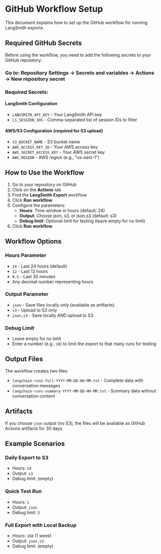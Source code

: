 # GitHub Workflow Setup

This document explains how to set up the GitHub workflow for running LangSmith exports.

## Required GitHub Secrets

Before using the workflow, you need to add the following secrets to your GitHub repository:

### Go to: Repository Settings → Secrets and variables → Actions → New repository secret

### Required Secrets:

#### LangSmith Configuration
- `LANGSMITH_API_KEY` - Your LangSmith API key
- `LS_SESSION_IDS` - Comma-separated list of session IDs to filter

#### AWS/S3 Configuration (required for S3 upload)
- `S3_BUCKET_NAME` - S3 bucket name
- `AWS_ACCESS_KEY_ID` - Your AWS access key
- `AWS_SECRET_ACCESS_KEY` - Your AWS secret key
- `AWS_REGION` - AWS region (e.g., "us-east-1")

## How to Use the Workflow

1. Go to your repository on GitHub
2. Click on the **Actions** tab
3. Find the **LangSmith Export** workflow
4. Click **Run workflow**
5. Configure the parameters:
   - **Hours**: Time window in hours (default: 24)
   - **Output**: Choose json, s3, or json,s3 (default: s3)
   - **Debug limit**: Optional limit for testing (leave empty for no limit)
6. Click **Run workflow**

## Workflow Options

### Hours Parameter
- `24` - Last 24 hours (default)
- `12` - Last 12 hours
- `0.5` - Last 30 minutes
- Any decimal number representing hours

### Output Parameter
- `json` - Save files locally only (available as artifacts)
- `s3` - Upload to S3 only
- `json,s3` - Save locally AND upload to S3

### Debug Limit
- Leave empty for no limit
- Enter a number (e.g., `10`) to limit the export to that many runs for testing

## Output Files

The workflow creates two files:
- `langchain-runs-full-YYYY-MM-DD-HH-MM.txt` - Complete data with conversation messages
- `langchain-runs-summary-YYYY-MM-DD-HH-MM.txt` - Summary data without conversation content

## Artifacts

If you choose `json` output (no S3), the files will be available as GitHub Actions artifacts for 30 days.

## Example Scenarios

### Daily Export to S3
- Hours: `24`
- Output: `s3`
- Debug limit: (empty)

### Quick Test Run
- Hours: `1`
- Output: `json`
- Debug limit: `5`

### Full Export with Local Backup
- Hours: `168` (1 week)
- Output: `json,s3`
- Debug limit: (empty)

